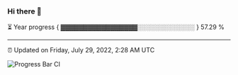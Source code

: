 ### Hi there 👋

⏳ Year progress { ▓▓▓▓▓▓▓▓▓▓▓▓▓▓▓▓▓░░░░░░░░░░░░░ } 57.29 %

---

⏰ Updated on Friday, July 29, 2022, 2:28 AM UTC

![Progress Bar CI](https://github.com/arthurbuhl/arthurbuhl/workflows/Progress%20Bar%20CI/badge.svg)
